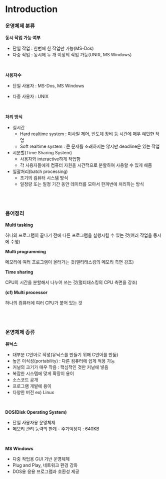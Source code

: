 # Introduction

### 운영체제 분류

**동시 작업 가능 여부**

* 단일 작업 : 한번에 한 작업만 가능(MS-Dos)
* 다중 작업 : 동시에 두 개 이상의 작업 가능(UNIX, MS Windows)

</br>

**사용자수**

* 단일 사용자 : MS-Dos, MS Windows

* 다중 사용자 : UNIX

 </br>

**처리 방식**

* 실시간
  * Hard realtime system : 미사일 제어, 반도체 장비 등 시간에 매우 예민한 작업
  * Soft realtime system : 큰 문제를 초래하지는 않지만 deadline은 있는 작업
* 시분할(Time Sharing System)
  * 사용자와 interactive하게 작업함
  * 각 사용자들에게 컴퓨터 자원을 시간적으로 분할하여 사용할 수 있게 해줌
* 일괄처리(batch processing)
  * 초기의 컴퓨터 시스템 방식
  * 일정량 또는 일정 기간 동안 데이터를 모아서 한꺼번에 처리하는 방식

</br>

</br>

### 용어정리

**Multi tasking**

하나의 프로그램이 끝나기 전에 다른 프로그램을 실행시킬 수 있는 것(여러 작업을 동시에 수행)

**Multi programming**

메모리에 여러 프로그램이 올라가는 것(멀티태스킹의 메모리 측면 강조)

**Time sharing**

CPU의 시간을 분할해서 나누어 쓰는 것(멀티태스킹의 CPU 측면을 강조)

**(cf) Multi processor** 

하나의 컴퓨터에 여러 CPU가 붙어 있는 것

</br>

</br>

### 운영체제 종류

**유닉스**

- 대부분 C언어로 작성(유닉스를 만들기 위해 C언어를 만듦)
- 높은 이식성(portability) : 다른 컴퓨터에 쉽게 적용 가능
- 커널의 크기가 매우 작음 : 핵심적인 것만 커널에 넣음
- 복잡한 시스템에 맞게 확장이 용이
- 소스코드 공개 
- 프로그램 개발에 용이
- 다양한 버전 ex) Linux

​    </br>

**DOS(Disk Operating System)**

- 단일 사용자용 운영체제
- 메모리 관리 능력의 한계 – 주기억장치 : 640KB

​    </br>

**MS Windows**

- 다중 작업용 GUI 기반 운영체제
- Plug and Play, 네트워크 환경 강화
- DOS용 응용 프로그램과 호환성 제공
